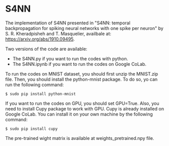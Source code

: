 # S4NN
The implementation of S4NN presented in "S4NN: temporal backpropagation for spiking neural networks with one spike per neuron" by S. R. Kheradpisheh and T. Masquelier, availbale at: https://arxiv.org/abs/1910.09495.

Two versions of the code are available:
 - The S4NN.py if you want to run the codes with python.
 - The S4NN.ipynb if you want to run the codes on Google CoLab.
  
To run the codes on MNIST dataset, you should first unzip the MNIST.zip file. Then, you should install the python-mnist package. To do so, yo can run the following command:

`$ sudo pip install python-mnist`

If you want to run the codes on GPU, you should set GPU=True. Also, you need to install Cupy package to work with GPU. Cupy is already installed on Google CoLab. You can install it on your own machine by the following command:

`$ sudo pip install cupy`

The pre-trained wight matrix is available at weights_pretrained.npy file. 
